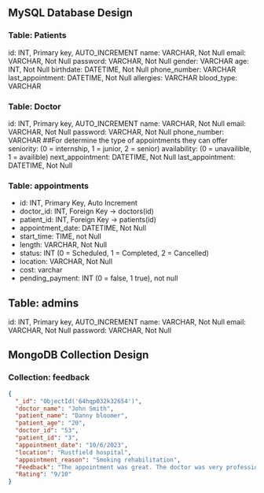 ## MySQL Database Design

### Table: Patients

id: INT, Primary key, AUTO_INCREMENT
name: VARCHAR, Not Null
email: VARCHAR, Not Null
password: VARCHAR, Not Null
gender: VARCHAR
age: INT, Not Null
birthdate: DATETIME, Not Null
phone_number: VARCHAR
last_appointment: DATETIME, Not Null
allergies: VARCHAR
blood_type: VARCHAR

### Table: Doctor

id: INT, Primary key, AUTO_INCREMENT
name: VARCHAR, Not Null
email: VARCHAR, Not Null
password: VARCHAR, Not Null
phone_number: VARCHAR
##For determine the type of appointments they can offer
seniority: (0 = internship, 1 = junior, 2 = senior)
availability: (0 = unavailible, 1 = availible)
next_appointment: DATETIME, Not Null
last_appointment: DATETIME, Not Null

### Table: appointments

- id: INT, Primary Key, Auto Increment
- doctor_id: INT, Foreign Key → doctors(id)
- patient_id: INT, Foreign Key → patients(id)
- appointment_date: DATETIME, Not Null
- start_time: TIME, not Null
- length: VARCHAR, Not Null
- status: INT (0 = Scheduled, 1 = Completed, 2 = Cancelled)
- location: VARCHAR, Not Null
- cost: varchar
- pending_payment: INT (0 = false, 1 true), not null

## Table: admins

id: INT, Primary key, AUTO_INCREMENT
name: VARCHAR, Not Null
email: VARCHAR, Not Null
password: VARCHAR, Not Null

## MongoDB Collection Design

### Collection: feedback

```json
{
  "_id": "ObjectId('64hqp032k32654')",
  "doctor_name": "John Smith",
  "patient_name": "Danny bloomer",
  "patient_age": "20",
  "doctor_id": "53",
  "patient_id": "3",
  "appointment_date": "10/6/2023",
  "location": "Rustfield hospital",
  "appointment_reason": "Smoking rehabilitation",
  "Feedback": "The appointment was great. The doctor was very professional and polite.",
  "Rating": "9/10"
}
```
